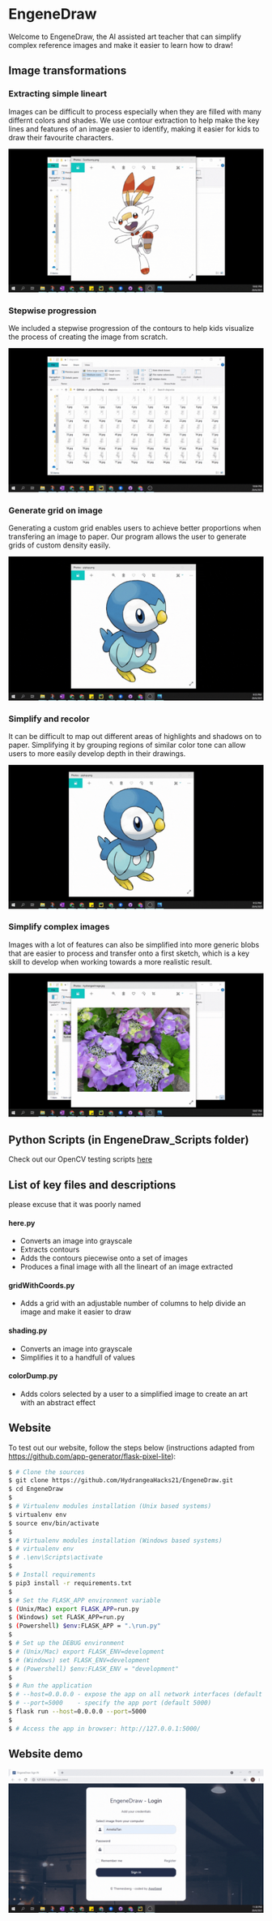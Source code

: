 # EngeneDraw

Welcome to EngeneDraw, the AI assisted art teacher that can simplify complex reference images and make it easier to learn how to draw!

## Image transformations

### Extracting simple lineart

Images can be difficult to process especially when they are filled with many differnt colors and shades. We use contour extraction to help make the key lines and features of an image easier to identify, making it easier for kids to draw their favourite characters.

![extracting simple lineart](https://github.com/HydrangeaHacks21/EngeneDraw/blob/master/readmeImages/extracting%20simple%20lineart.gif?raw=true)

### Stepwise progression

We included a stepwise progression of the contours to help kids visualize the process of creating the image from scratch. 

![Stepwise progression gif](https://github.com/HydrangeaHacks21/EngeneDraw/blob/master/readmeImages/Stepwise%20progression%20gif.gif?raw=true)

### Generate grid on image

Generating a custom grid enables users to achieve better proportions when transfering an image to paper. Our program allows the user to generate grids of custom density easily.

![generate grid to improve proportions](https://github.com/HydrangeaHacks21/EngeneDraw/blob/master/readmeImages/generate%20grid%20to%20improve%20proportions.gif?raw=true)

### Simplify and recolor

It can be difficult to map out different areas of highlights and shadows on to paper. Simplifying it by grouping regions of similar color tone can allow users to more easily develop depth in their drawings.

![simplify and recolor](https://github.com/HydrangeaHacks21/EngeneDraw/blob/master/readmeImages/simplify%20and%20recolor.gif?raw=true)

### Simplify complex images

Images with a lot of features can also be simplified into more generic blobs that are easier to process and transfer onto a first sketch, which is a key skill to develop when working towards a more realistic result.

![simplify complex images](https://github.com/HydrangeaHacks21/EngeneDraw/blob/master/readmeImages/simplify%20complex%20images.gif?raw=true)

## Python Scripts (in EngeneDraw_Scripts folder)

Check out our OpenCV testing scripts [here](https://github.com/HydrangeaHacks21/EngeneDraw/tree/master/EngeneDraw_scripts)

## List of key files and descriptions
please excuse that it was poorly named

#### here.py

* Converts an image into grayscale
* Extracts contours
* Adds the contours piecewise onto a set of images
* Produces a final image with all the lineart of an image extracted

#### gridWithCoords.py

* Adds a grid with an adjustable number of columns to help divide an image and make it easier to draw

#### shading.py

* Converts an image into grayscale 
* Simplifies it to a handfull of values

#### colorDump.py

* Adds colors selected by a user to a simplified image to create an art with an abstract effect

## Website

To test out our website, follow the steps below (instructions adapted from https://github.com/app-generator/flask-pixel-lite):
```bash
$ # Clone the sources
$ git clone https://github.com/HydrangeaHacks21/EngeneDraw.git
$ cd EngeneDraw
$
$ # Virtualenv modules installation (Unix based systems)
$ virtualenv env
$ source env/bin/activate
$
$ # Virtualenv modules installation (Windows based systems)
$ # virtualenv env
$ # .\env\Scripts\activate
$
$ # Install requirements
$ pip3 install -r requirements.txt
$
$ # Set the FLASK_APP environment variable
$ (Unix/Mac) export FLASK_APP=run.py
$ (Windows) set FLASK_APP=run.py
$ (Powershell) $env:FLASK_APP = ".\run.py"
$
$ # Set up the DEBUG environment
$ # (Unix/Mac) export FLASK_ENV=development
$ # (Windows) set FLASK_ENV=development
$ # (Powershell) $env:FLASK_ENV = "development"
$
$ # Run the application
$ # --host=0.0.0.0 - expose the app on all network interfaces (default 127.0.0.1)
$ # --port=5000    - specify the app port (default 5000)  
$ flask run --host=0.0.0.0 --port=5000
$
$ # Access the app in browser: http://127.0.0.1:5000/
```

## Website demo

![EngeneDraw website](https://github.com/HydrangeaHacks21/EngeneDraw/blob/master/readmeImages/EngeneDraw%20website.gif?raw=true)
